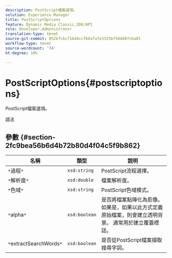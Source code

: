 ```yaml
---
description: PostScript檔案選項。
solution: Experience Manager
title: PostScriptOptions
feature: Dynamic Media Classic,SDK/API
role: Developer,Administrator
translation-type: tm+mt
source-git-commit: 052bfcbcf1bd4ccf60afa7e3325bf58dd07cba85
workflow-type: tm+mt
source-wordcount: '74'
ht-degree: 10%

---
```



# PostScriptOptions{#postscriptoptions}

PostScript檔案選項。

語法

## 參數 {#section-2fc9bea56b6d4b72b80d4f04c5f9b862}

| 名稱 | 類型 | 說明 |
|---|---|---|
| `*`過程`*` | `xsd:string` | PostScript流程選擇。 |
| `*`解析度`*` | `xsd:double` | 檔案解析度。 |
| `*`色域`*` | `xsd:string` | PostScript色域模式。 |
| `*`alpha`*` | `xsd:boolean` | 是否將檔案點陣化為影像。 如果是，如果以此方式定義原始檔案，則會建立透明背景。 通常用於建立覆蓋標誌。 |
| `*`extractSearchWords`*` | `xsd:boolean` | 是否從PostScript檔案擷取搜尋字詞。 |

